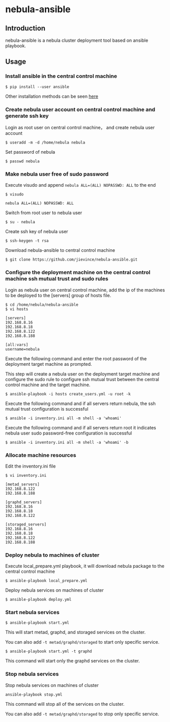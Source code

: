 # nebula-ansible

## Introduction

nebula-ansible is a nebula cluster deployment tool based on ansible playbook.

## Usage

### Install ansible in the central control machine
```shell
$ pip install --user ansible
```

Other installation methods can be seen [here](https://docs.ansible.com/ansible/latest/installation_guide/intro_installation.html)

### Create nebula user account on central control machine and generate ssh key
Login as root user on central control machine， and create nebula user account

```shell
$ useradd -m -d /home/nebula nebula
```

Set password of nebula

```shell
$ passwd nebula
```

### Make nebula user free of sudo password

Execute visudo and append `nebula ALL=(ALL) NOPASSWD: ALL` to the end

```shell
$ visudo
```

```text
nebula ALL=(ALL) NOPASSWD: ALL
```

Switch from root user to nebula user

```shell
$ su - nebula
```

Create ssh key of nebula user

```shell
$ ssh-keygen -t rsa
```

Download nebula-ansible to central control machine

```shell
$ git clone https://github.com/jievince/nebula-ansible.git
```

### Configure the deployment machine on the central control machine ssh mutual trust and sudo rules
Login as nebula user on central control machine, add the ip of the machines to be deployed to the [servers] group of hosts file.

```shell
$ cd /home/nebula/nebula-ansible
$ vi hosts
```
```shell
[servers]
192.168.8.16
192.168.8.18
192.168.8.122
192.168.8.188

[all:vars]
username=nebula
```

Execute the following command and enter the root password of the deployment target machine as prompted. 

This step will create a nebula user on the deployment target machine and configure the sudo rule to configure ssh mutual trust between the central control machine and the target machine.

```shell
$ ansible-playbook -i hosts create_users.yml -u root -k
```

Execute the following command and if all servers return nebula, the ssh mutual trust configuration is successful

```shell
$ ansible -i inventory.ini all -m shell -a 'whoami'
```

Execute the following command and if all servers return root it indicates nebula user sudo password-free configuration is successful

```shell
$ ansible -i inventory.ini all -m shell -a 'whoami' -b
```

### Allocate machine resources

Edit the inventory.ini file

```shell
$ vi inventory.ini
```

```shell
[metad_servers]
192.168.8.122
192.168.8.188

[graphd_servers]
192.168.8.16
192.168.8.18
192.168.8.122

[storaged_servers]
192.168.8.16
192.168.8.18
192.168.8.122
192.168.8.188
```

### Deploy nebula to machines of cluster

Execute local_prepare.yml playbook, it will download nebula package to the central control machine

```shell
$ ansible-playbook local_prepare.yml
```

Deploy nebula services on machines of cluster

```shell
$ ansible-playbook deploy.yml
```

### Start nebula services

```shell
$ ansible-playbook start.yml
```
This will start metad, graphd, and storaged services on the cluster.

You can also add `-t metad/graphd/storaged` to start only specific service.

```shell
$ ansible-playbook start.yml -t graphd
```
This command will start only the graphd services on the cluster.

### Stop nebula services

Stop nebula services on machines of cluster

```shell
ansible-playbook stop.yml
```
This command will stop all of the services on the cluster.

You can also add `-t metad/graphd/storaged` to stop only specific service.
